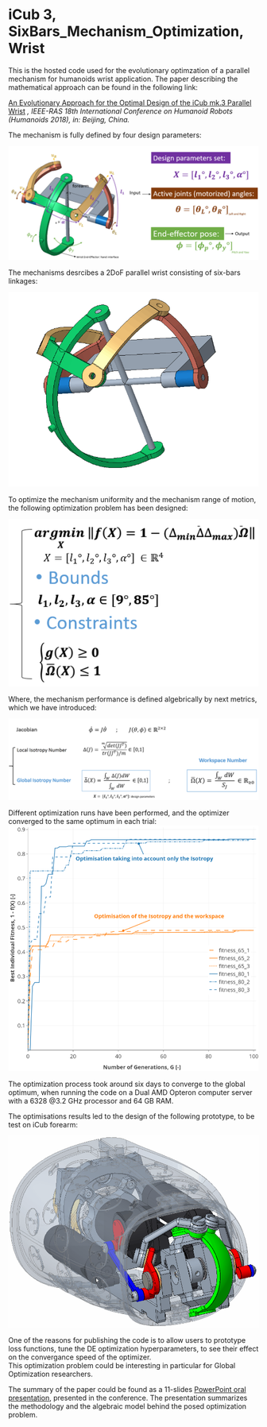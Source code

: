 # iCub 3, SixBars_Mechanism_Optimization, Wrist

This is the hosted code used for the evolutionary optimzation of a parallel mechanism for humanoids wrist application. 
The paper describing the mathematical approach can be found in the following link: 


[An Evolutionary Approach for the Optimal Design of the iCub mk.3 Parallel Wrist](https://www.researchgate.net/publication/328828290_An_Evolutionary_Approach_for_the_Optimal_Design_of_the_iCub_mk3_Parallel_Wrist?_sg=F0NScp3-mFuN89n5agVVzWKT0rdeRGterAEEYnv16CAgX67KeFH7g94dS4oQrIXYybYyCPxhh8xHLA.L__RNrN8yt5nkiSPKjh7KIs3BvnIhKsYuQAo84yzcz17hNp18nWL3_ROQTU1HyshxJXWlxLS0KeoFIn8uIl6yA&_sgd%5Bnc%5D=2&_sgd%5Bncwor%5D=0) 
*, IEEE-RAS 18th International Conference on Humanoid Robots (Humanoids 2018), in: Beijing, China.*

The mechanism is fully defined by four design parameters:


![](media/mech.png)

The mechanisms desrcibes a 2DoF parallel wrist consisting of six-bars linkages: 

![](media/mechanism.gif)

To optimize the mechanism uniformity and the mechanism range of motion, the following optimization problem has been designed: 

![](media/opt_eq.png)

Where, the mechanism performance is defined algebrically by next metrics, which we have introduced: 

![](media/metrics.png)

Different optimization runs have been performed, and the optimizer converged to the same optimum in each trial: 
![](media/OptimisationResidual.png)

The optimization process took around six days to converge to the global optimum, when running the code on a Dual AMD Opteron
computer  server  with  a 6328 @3.2 GHz processor and 64 GB RAM. 

The optimisations results led to the design of the following prototype, to be test on iCub forearm: 

![](media/design_coupled.gif)


One of the reasons for publishing the code is to allow users to prototype loss functions, tune the DE optimization hyperparameters, to see their effect on the convergance speed of the optimizer.  
This optimization problem could be interesting in particular for Global Optimization researchers. 

The summary of the paper could be found as a 11-slides [PowerPoint oral presentation](https://www.slideshare.net/RaedBsili/an-evolutionary-approach-for-the-optimal-design-of-the-icub-mk3-parallel-wrist), presented in the conference. 
The presentation summarizes the methodology and the algebraic model behind the posed optimization problem.  

